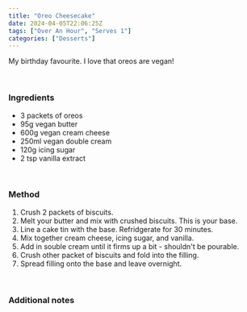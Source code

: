 ```yaml
---
title: "Oreo Cheesecake"
date: 2024-04-05T22:06:25Z
tags: ["Over An Hour", "Serves 1"]
categories: ["Desserts"]
---
```

My birthday favourite. I love that oreos are vegan!
&nbsp;

&nbsp;
### Ingredients
* 3 packets of oreos
* 95g vegan butter
* 600g vegan cream cheese
* 250ml vegan double cream
* 120g icing sugar
* 2 tsp vanilla extract
&nbsp;

&nbsp;
### Method
1. Crush 2 packets of biscuits.
2. Melt your butter and mix with crushed biscuits. This is your base.
3. Line a cake tin with the base. Refridgerate for 30 minutes.
4. Mix together cream cheese, icing sugar, and vanilla. 
5. Add in souble cream until it firms up a bit - shouldn't be pourable. 
6. Crush other packet of biscuits and fold into the filling. 
7. Spread filling onto the base and leave overnight.
&nbsp;

&nbsp;
### Additional notes


